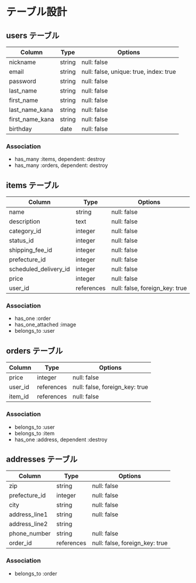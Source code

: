 # テーブル設計

## users テーブル

| Column          | Type   | Options                                |
| --------------- | ------ | -------------------------------------- |
| nickname        | string | null: false                            |
| email           | string | null: false, unique: true, index: true |
| password        | string | null: false                            |
| last_name       | string | null: false                            |
| first_name      | string | null: false                            |
| last_name_kana  | string | null: false                            |
| first_name_kana | string | null: false                            |
| birthday        | date   | null: false                            |

### Association

- has_many :items, dependent: destroy
- has_many :orders, dependent: destroy

## items テーブル

| Column                | Type       | Options                        |
| --------------------- | ---------- | ------------------------------ |
| name                  | string     | null: false                    |
| description           | text       | null: false                    |
| category_id           | integer    | null: false                    |
| status_id             | integer    | null: false                    |
| shipping_fee_id       | integer    | null: false                    |
| prefecture_id         | integer    | null: false                    |
| scheduled_delivery_id | integer    | null: false                    |
| price                 | integer    | null: false                    |
| user_id               | references | null: false, foreign_key: true |

### Association

- has_one :order
- has_one_attached :image
- belongs_to :user

## orders テーブル

| Column  | Type       | Options                        |
| ------- | ---------- | ------------------------------ |
| price   | integer    | null: false                    |
| user_id | references | null: false, foreign_key: true |
| item_id | references | null: false                    |

### Association

- belongs_to :user
- belongs_to :item
- has_one :address, dependent :destroy

## addresses テーブル

| Column        | Type       | Options                        |
| ------------- | ---------- | ------------------------------ |
| zip           | string     | null: false                    |
| prefecture_id | integer    | null: false                    |
| city          | string     | null: false                    |
| address_line1 | string     | null: false                    |
| address_line2 | string     |                                |
| phone_number  | string     | null: false                    |
| order_id      | references | null: false, foreign_key: true |

### Association

- belongs_to :order
